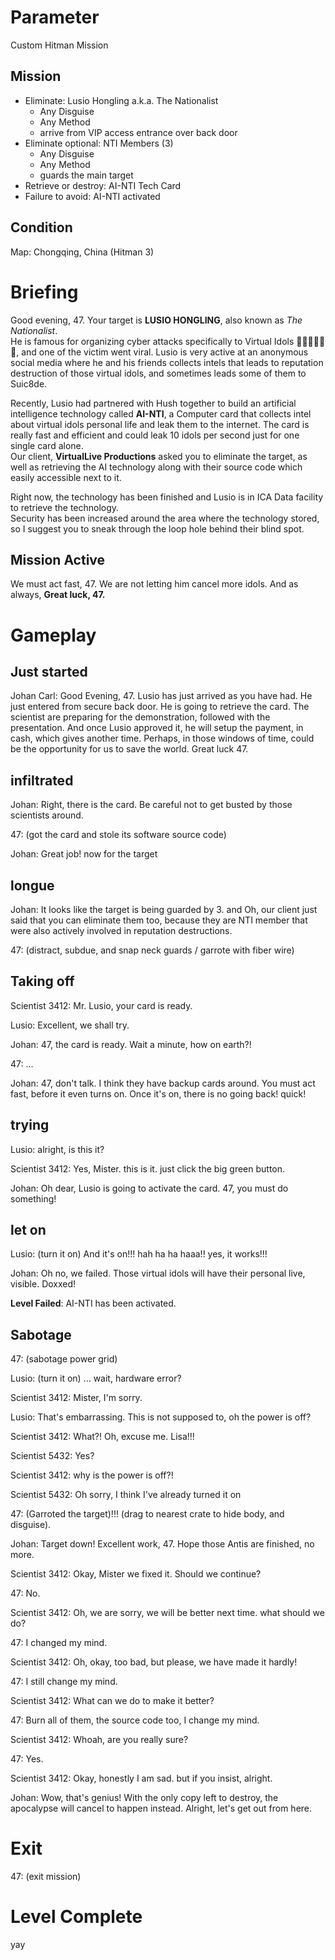 # Parameter
Custom Hitman Mission
## Mission
- Eliminate: Lusio Hongling a.k.a. The Nationalist
	- Any Disguise
	- Any Method
	- arrive from VIP access entrance over back door
- Eliminate optional: NTI Members (3)
	- Any Disguise
	- Any Method
	- guards the main target
- Retrieve or destroy: AI-NTI Tech Card
- Failure to avoid: AI-NTI activated

## Condition
Map: Chongqing, China (Hitman 3)



# Briefing
Good evening, 47. Your target is **LUSIO HONGLING**, also known as *The Nationalist*.  
He is famous for organizing cyber attacks specifically to Virtual Idols 🐐🐐🐐🐐🐐❎, and one of the victim went viral. Lusio is very active at an anonymous social media where he and his friends collects intels that leads to reputation destruction of those virtual idols, and sometimes leads some of them to Suic8de.

Recently, Lusio had partnered with Hush together to build an artificial intelligence technology called **AI-NTI**, a Computer card that collects intel about virtual idols personal life and leak them to the internet. The card is really fast and efficient and could leak 10 idols per second just for one single card alone.  
Our client, **VirtualLive Productions** asked you to eliminate the target, as well as retrieving the AI technology along with their source code which easily accessible next to it.

Right now, the technology has been finished and Lusio is in ICA Data facility to retrieve the technology.  
Security has been increased around the area where the technology stored, so I suggest you to sneak through the loop hole behind their blind spot.

## Mission Active
We must act fast, 47. We are not letting him cancel more idols. And as always, **Great luck, 47.** 

# Gameplay
## Just started
Johan Carl: Good Evening, 47. Lusio has just arrived as you have had. He just entered from secure back door. He is going to retrieve the card. The scientist are preparing for the demonstration, followed with the presentation. And once Lusio approved it, he will setup the payment, in cash, which gives another time. Perhaps, in those windows of time, could be the opportunity for us to save the world. Great luck 47.

## infiltrated
Johan: Right, there is the card. Be careful not to get busted by those scientists around.

47: (got the card and stole its software source code)

Johan: Great job! now for the target

## longue
Johan: It looks like the target is being guarded by 3. and Oh, our client just said that you can eliminate them too, because they are NTI member that were also actively involved in reputation destructions.

47: (distract, subdue, and snap neck guards / garrote with fiber wire)

## Taking off
Scientist 3412: Mr. Lusio, your card is ready.

Lusio: Excellent, we shall try.

Johan: 47, the card is ready. Wait a minute, how on earth?!

47: ...

Johan: 47, don't talk. I think they have backup cards around. You must act fast, before it even turns on. Once it's on, there is no going back! quick!

## trying
Lusio: alright, is this it?

Scientist 3412: Yes, Mister. this is it. just click the big green button.

Johan: Oh dear, Lusio is going to activate the card. 47, you must do something!

## let on
Lusio: (turn it on) And it's on!!! hah ha ha haaa!! yes, it works!!!

Johan: Oh no, we failed. Those virtual idols will have their personal live, visible. Doxxed!

**Level Failed**: AI-NTI has been activated.

## Sabotage
47: (sabotage power grid)

Lusio: (turn it on) ... wait, hardware error?

Scientist 3412: Mister, I'm sorry.

Lusio: That's embarrassing. This is not supposed to, oh the power is off?

Scientist 3412: What?! Oh, excuse me. Lisa!!!

Scientist 5432: Yes?

Scientist 3412: why is the power is off?!

Scientist 5432: Oh sorry, I think I've already turned it on

47: (Garroted the target)!!! (drag to nearest crate to hide body, and disguise).

Johan: Target down! Excellent work, 47. Hope those Antis are finished, no more.

Scientist 3412: Okay, Mister we fixed it. Should we continue?

47: No.

Scientist 3412: Oh, we are sorry, we will be better next time. what should we do?

47: I changed my mind.

Scientist 3412: Oh, okay, too bad, but please, we have made it hardly!

47: I still change my mind.

Scientist 3412: What can we do to make it better?

47: Burn all of them, the source code too, I change my mind.

Scientist 3412: Whoah, are you really sure?

47: Yes.

Scientist 3412: Okay, honestly I am sad. but if you insist, alright.

Johan: Wow, that's genius! With the only copy left to destroy, the apocalypse will cancel to happen instead. Alright, let's get out from here.

# Exit
47: (exit mission)

# Level Complete
yay



